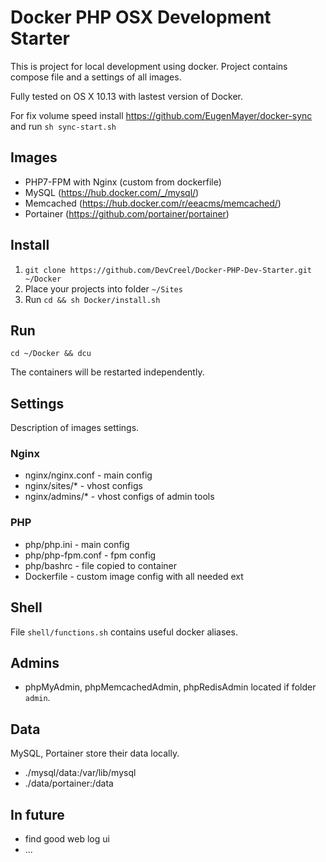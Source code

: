 # Docker PHP OSX Development Starter #

This is project for local development using docker.
Project contains compose file and a settings of all images.

Fully tested on OS X 10.13 with lastest version of Docker.

For fix volume speed install https://github.com/EugenMayer/docker-sync and run `sh sync-start.sh`

## Images ##
- PHP7-FPM with Nginx (custom from dockerfile)
- MySQL (https://hub.docker.com/_/mysql/)
- Memcached (https://hub.docker.com/r/eeacms/memcached/)
- Portainer (https://github.com/portainer/portainer)

## Install ##

1. `git clone https://github.com/DevCreel/Docker-PHP-Dev-Starter.git ~/Docker`
2. Place your projects into folder `~/Sites`
3. Run `cd && sh Docker/install.sh`

## Run ##

`cd ~/Docker && dcu`

The containers will be restarted independently.

## Settings ##

Description of images settings.

### Nginx ###

- nginx/nginx.conf - main config
- nginx/sites/* - vhost configs 
- nginx/admins/* - vhost configs of admin tools
 
 ### PHP ###
 
 - php/php.ini - main config
 - php/php-fpm.conf - fpm config
 - php/bashrc - file copied to container
 - Dockerfile - custom image config with all needed ext

## Shell ##

File `shell/functions.sh` contains useful docker aliases.

## Admins ##

- phpMyAdmin, phpMemcachedAdmin, phpRedisAdmin located if folder `admin`.

## Data ##

MySQL, Portainer store their data locally.
- ./mysql/data:/var/lib/mysql
- ./data/portainer:/data

## In future ##

- find good web log ui
- ...
